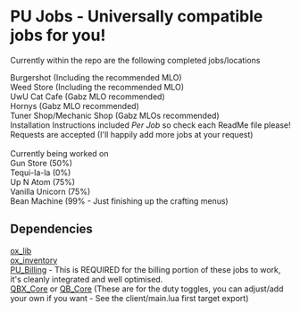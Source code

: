# PU Jobs - Universally compatible jobs for you!

Currently within the repo are the following completed jobs/locations

Burgershot (Including the recommended MLO) <br>
Weed Store (Including the recommended MLO) <br>
UwU Cat Cafe (Gabz MLO recommended) <br>
Hornys (Gabz MLO recommended) <br>
Tuner Shop/Mechanic Shop (Gabz MLOs recommended) <br>
Installation Instructions included *Per Job* so check each ReadMe file please! <br>
Requests are accepted (I'll happily add more jobs at your request) <br>
<br>
Currently being worked on <br>
Gun Store (50%) <br>
Tequi-la-la (0%) <br>
Up N Atom (75%) <br>
Vanilla Unicorn (75%) <br>
Bean Machine (99% - Just finishing up the crafting menus) <br>
## Dependencies <br>
[ox_lib](https://github.com/overextended/ox_lib) <br>
[ox_inventory](https://github.com/overextended/ox_inventory) <br>
[PU_Billing](https://github.com/paruthepro/pu_billing) - This is REQUIRED for the billing portion of these jobs to work, it's cleanly integrated and well optimised. <br>
[QBX_Core](https://github.com/Qbox-project/qbx_core) or [QB_Core](https://github.com/qbcore-framework/qb-core) (These are for the duty toggles, you can adjust/add your own if you want - See the client/main.lua first target export)
